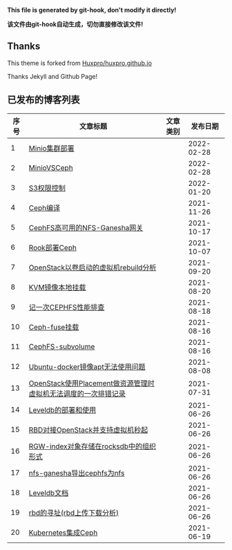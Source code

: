 **This file is generated by git-hook, don't modify it directly!**

**该文件由git-hook自动生成，切勿直接修改该文件!**

## Thanks

This theme is forked from [Huxpro/huxpro.github.io](https://github.com/Huxpro/huxpro.github.io)

Thanks Jekyll and Github Page!

## 已发布的博客列表

|序号|文章标题|文章类别|发布日期|
|----|----|----|----|
|1|[Minio集群部署](http://elrond.wang/2022/02/28/Minio集群部署)||2022-02-28|
|2|[MinioVSCeph](http://elrond.wang/2022/02/28/MinioVSCeph)||2022-02-28|
|3|[S3权限控制](http://elrond.wang/2022/01/20/S3权限控制)||2022-01-20|
|4|[Ceph编译](http://elrond.wang/2021/11/26/Ceph编译)||2021-11-26|
|5|[CephFS高可用的NFS-Ganesha网关](http://elrond.wang/2021/10/17/CephFS高可用的NFS-Ganesha网关)||2021-10-17|
|6|[Rook部署Ceph](http://elrond.wang/2021/10/07/Rook部署Ceph)||2021-10-07|
|7|[OpenStack以卷启动的虚拟机rebuild分析](http://elrond.wang/2021/09/20/OpenStack以卷启动的虚拟机rebuild分析)||2021-09-20|
|8|[KVM镜像本地挂载](http://elrond.wang/2021/08/20/KVM镜像本地挂载)||2021-08-20|
|9|[记一次CEPHFS性能排查](http://elrond.wang/2021/08/18/记一次CEPHFS性能排查)||2021-08-18|
|10|[Ceph-fuse挂载](http://elrond.wang/2021/08/16/Ceph-fuse挂载)||2021-08-16|
|11|[CephFS-subvolume](http://elrond.wang/2021/08/16/CephFS-subvolume)||2021-08-16|
|12|[Ubuntu-docker镜像apt无法使用问题](http://elrond.wang/2021/08/08/Ubuntu-docker镜像apt无法使用问题)||2021-08-08|
|13|[OpenStack使用Placement做资源管理时虚拟机无法调度的一次排错记录](http://elrond.wang/2021/07/31/OpenStack使用Placement做资源管理时虚拟机无法调度的一次排错记录)||2021-07-31|
|14|[Leveldb的部署和使用](http://elrond.wang/2021/06/26/Leveldb的部署和使用)||2021-06-26|
|15|[RBD对接OpenStack并支持虚拟机秒起](http://elrond.wang/2021/06/26/RBD对接OpenStack并支持虚拟机秒起)||2021-06-26|
|16|[RGW-index对象存储在rocksdb中的组织形式](http://elrond.wang/2021/06/26/RGW-index对象存储在rocksdb中的组织形式)||2021-06-26|
|17|[nfs-ganesha导出cephfs为nfs](http://elrond.wang/2021/06/26/nfs-ganesha导出cephfs为nfs)||2021-06-26|
|18|[Leveldb文档](http://elrond.wang/2021/06/26/Leveldb文档)||2021-06-26|
|19|[rbd的寻址(rbd上传下载分析)](http://elrond.wang/2021/06/26/rbd的寻址(rbd上传下载分析))||2021-06-26|
|20|[Kubernetes集成Ceph](http://elrond.wang/2021/06/19/Kubernetes集成Ceph)||2021-06-19|
